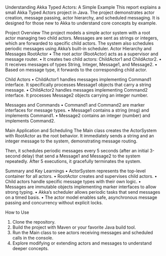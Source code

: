 Understanding Akka Typed Actors: A Simple Example
This report explains a small Akka Typed Actors project in Java. The project demonstrates actor creation, message passing, actor hierarchy, and scheduled messaging. It is designed for those new to Akka to understand core concepts by example.

Project Overview
The project models a simple actor system with a root actor managing two child actors. Messages are sent as strings or integers, which are forwarded to specific child actors. The system also schedules periodic messages using Akka’s built-in scheduler.
Actor Hierarchy and Messages
RootActor
•	The root actor (RootActor) acts as a supervisor and message router.
•	It creates two child actors: ChildActor1 and ChildActor2.
•	It receives messages of types String, Integer, Message1, and Message2.
•	Based on message type, it forwards to the corresponding child actor.

Child Actors
•	ChildActor1 handles messages implementing Command1 interface. It specifically processes Message1 objects that carry a string message.
•	ChildActor2 handles messages implementing Command2 interface. It processes Message2 objects carrying an integer number.

Messages and Commands
•	Command1 and Command2 are marker interfaces for message types.
•	Message1 contains a string (msg) and implements Command1.
•	Message2 contains an integer (number) and implements Command2.

Main Application and Scheduling
The Main class creates the ActorSystem with RootActor as the root behavior. It immediately sends a string and an integer message to the system, demonstrating message routing.

Then, it schedules periodic messages every 5 seconds (after an initial 3-second delay) that send a Message1 and Message2 to the system repeatedly. After 5 executions, it gracefully terminates the system.

Summary and Key Learnings
•	ActorSystem represents the top-level container for all actors.
•	RootActor creates and supervises child actors.
•	Child actors handle specific message types with their own logic.
•	Messages are immutable objects implementing marker interfaces to allow strong typing.
•	Akka’s scheduler allows periodic tasks that send messages on a timed basis.
•	The actor model enables safe, asynchronous message passing and concurrency without explicit locks.

How to Use
1.	Clone the repository.
2.	Build the project with Maven or your favorite Java build tool.
3.	Run the Main class to see actors receiving messages and scheduled calls in the console.
4.	Explore modifying or extending actors and messages to understand deeper concepts.

